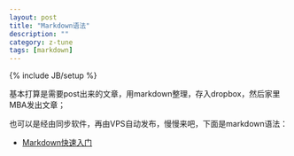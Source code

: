```yaml
---
layout: post
title: "Markdown语法"
description: ""
category: z-tune
tags: [markdown]
---
```

{% include JB/setup %}

基本打算是需要post出来的文章，用markdown整理，存入dropbox，然后家里MBA发出文章；

也可以是经由同步软件，再由VPS自动发布，慢慢来吧，下面是markdown语法：

* [Markdown快速入门](http://wowubuntu.com/markdown/basic.html)
